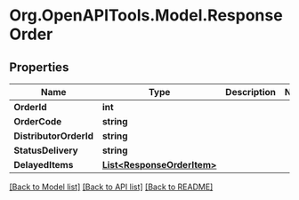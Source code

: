 
# Org.OpenAPITools.Model.ResponseOrder

## Properties

Name | Type | Description | Notes
------------ | ------------- | ------------- | -------------
**OrderId** | **int** |  | 
**OrderCode** | **string** |  | 
**DistributorOrderId** | **string** |  | 
**StatusDelivery** | **string** |  | 
**DelayedItems** | [**List&lt;ResponseOrderItem&gt;**](ResponseOrderItem.md) |  | 

[[Back to Model list]](../README.md#documentation-for-models)
[[Back to API list]](../README.md#documentation-for-api-endpoints)
[[Back to README]](../README.md)

